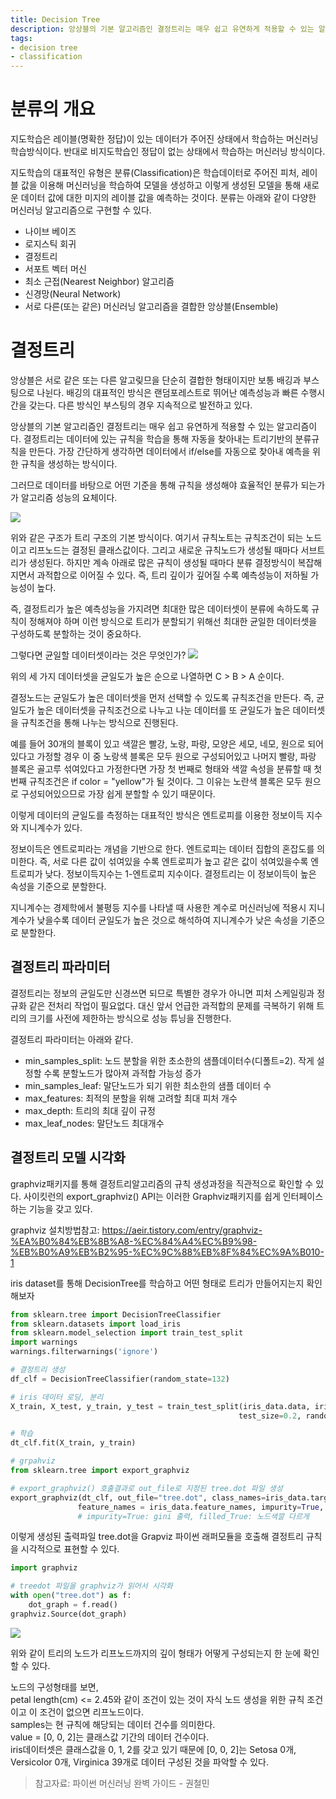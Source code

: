 ```yaml
---
title: Decision Tree
description: 앙상블의 기본 알고리즘인 결정트리는 매우 쉽고 유연하게 적용할 수 있는 알고리즘이다.
tags:
- decision tree
- classification
---
```



# 분류의 개요

지도학습은 레이블(명확한 정답)이 있는 데이터가 주어진 상태에서 학습하는 머신러닝 학습방식이다. 반대로 비지도학습인 정답이 없는 상태에서 학습하는 머신러닝 방식이다.

지도학습의 대표적인 유형은 분류(Classification)은 학습데이터로 주어진 피처, 레이블 값을 이용해 머신러닝을 학습하여 모델을 생성하고 이렇게 생성된 모델을 통해 새로운 데이터 값에 대한 미지의 레이블 값을 예측하는 것이다.
분류는 아래와 같이 다양한 머신러닝 알고리즘으로 구현할 수 있다.

- 나이브 베이즈
- 로지스틱 회귀
- 결정트리
- 서포트 벡터 머신
- 최소 근접(Nearest Neighbor) 알고리즘
- 신경망(Neural Network)
- 서로 다른(또는 같은) 머신러닝 알고리즘을 결합한 앙상블(Ensemble)


# 결정트리

앙상블은 서로 같은 또는 다른 알고맂므을 단순히 결합한 형태이지만 보통 배깅과 부스팅으로 나뉜다. 배깅의 대표적인 방식은 랜덤포레스트로 뛰어난 예측성능과 빠른 수행시간을 갖는다. 다른 방식인 부스팅의 경우 지속적으로 발전하고 있다.

앙상블의 기본 알고리즘인 결정트리는 매우 쉽고 유연하게 적용할 수 있는 알고리즘이다.
결정트리는 데이터에 있는 규칙을 학습을 통해 자동을 찾아내는 트리기반의 분류규칙을 만든다.
가장 간단하게 생각하면 데이터에서 if/else를 자동으로 찾아내 예측을 위한 규칙을 생성하는 방식이다.

그러므로 데이터를 바탕으로 어떤 기준을 통해 규칙을 생성해야 효율적인 분류가 되는가가 알고리즘 성능의 요체이다.

![](https://velog.velcdn.com/images/adastra/post/bc6cc2cd-f39c-4914-a081-a6e81505f16b/image.png)

위와 같은 구조가 트리 구조의 기본 방식이다. 여기서 규칙노트는 규칙조건이 되는 노드이고 리프노드는 결정된 클래스값이다. 그리고 새로운 규칙노드가 생성될 때마다 서브트리가 생성된다. 하지만 계속 아래로 많은 규칙이 생성될 때마다 분류 결정방식이 복잡해지면서 과적합으로 이어질 수 있다. 즉, 트리 깊이가 깊어질 수록 예측성능이 저하될 가능성이 높다.

즉, 결정트리가 높은 예측성능을 가지려면 최대한 많은 데이터셋이 분류에 속하도록 규칙이 정해져야 하며 이런 방식으로 트리가 분할되기 위해선 최대한 균일한 데이터셋을 구성하도록 분할하는 것이 중요하다.

그렇다면 균일할 데이터셋이라는 것은 무엇인가?
![](https://velog.velcdn.com/images/adastra/post/e399ce08-53b8-4063-b861-609bff2fc7cf/image.png)

위의 세 가지 데이터셋을 균일도가 높은 순으로 나열하면 C > B > A 순이다.

결정노드는 균일도가 높은 데이터셋을 먼저 선택할 수 있도록 규칙조건을 만든다.
즉, 균일도가 높은 데이터셋을 규칙조건으로 나누고 나눈 데이터를 또 균일도가 높은 데이터셋을 규칙조건을 통해 나누는 방식으로 진행된다.

예를 들어 30개의 블록이 있고 색깔은 빨강, 노랑, 파랑, 모양은 세모, 네모, 원으로 되어있다고 가정할 경우
이 중 노랑색 블록은 모두 원으로 구성되어있고 나머지 빨랑, 파랑 블록은 골고루 섞여있다고 가정한다면 가장 첫 번째로 형태와 색깔 속성을 분류할 때 첫 번째 규칙조건은 if color = "yellow"가 될 것이다. 그 이유는 노란색 블록은 모두 원으로 구성되어있으므로 가장 쉽게 분할할 수 있기 때문이다.

이렇게 데이터의 균일도를 측정하는 대표적인 방식은 엔트로피를 이용한 정보이득 지수와 지니계수가 있다.

정보이득은 엔트로피라는 개념을 기반으로 한다. 엔트로피는 데이터 집합의 혼잡도를 의미한다.
즉, 서로 다른 값이 섞여있을 수록 엔트로피가 높고 같은 값이 섞여있을수록 엔트로피가 낮다.
정보이득지수는 1-엔트로피 지수이다.
결정트리는 이 정보이득이 높은 속성을 기준으로 분할한다.

지니계수는 경제학에서 불평등 지수를 나타낼 때 사용한 계수로 머신러닝에 적용시 지니계수가 낮을수록 데이터
균일도가 높은 것으로 해석하여 지니계수가 낮은 속성을 기준으로 분할한다.


## 결정트리 파라미터

결정트리는 정보의 균일도만 신경쓰면 되므로 특별한 경우가 아니면 피처 스케일링과 정규화 같은 전처리 작업이 필요없다.
대신 앞서 언급한 과적합의 문제를 극복하기 위해 트리의 크기를 사전에 제한하는 방식으로 성능 튜닝을 진행한다.

결정트리 파라미터는 아래와 같다.
- min_samples_split: 노드 분할을 위한 초소한의 샘플데이터수(디폴트=2). 작게 설정할 수록 분할노드가 많아져 과적합 가능성 증가
- min_samples_leaf: 말단노드가 되기 위한 최소한의 샘플 데이터 수
- max_features: 최적의 분할을 위해 고려할 최대 피처 개수
- max_depth: 트리의 최대 깊이 규정
- max_leaf_nodes: 말단노드 최대개수


## 결정트리 모델 시각화

graphviz패키지를 통해 결정트리알고리즘의 규칙 생성과정을 직관적으로 확인할 수 있다.
사이킷런의 export_graphviz() API는 이러한 Graphviz패키지를 쉽게 인터페이스하는 기능을 갖고 있다.

graphviz 설치방법참고: https://aeir.tistory.com/entry/graphviz-%EA%B0%84%EB%8B%A8-%EC%84%A4%EC%B9%98-%EB%B0%A9%EB%B2%95-%EC%9C%88%EB%8F%84%EC%9A%B010-1

iris dataset를 통해 DecisionTree를 학습하고 어떤 형태로 트리가 만들어지는지 확인해보자

```python
from sklearn.tree import DecisionTreeClassifier
from sklearn.datasets import load_iris
from sklearn.model_selection import train_test_split
import warnings
warnings.filterwarnings('ignore')

# 결정트리 생성
df_clf = DecisionTreeClassifier(random_state=132)

# iris 데이터 로딩, 분리
X_train, X_test, y_train, y_test = train_test_split(iris_data.data, iris_data.target,
                                                   test_size=0.2, random_state=11)

# 학습
dt_clf.fit(X_train, y_train)

# grpahviz
from sklearn.tree import export_graphviz

# export_graphviz() 호출결과로 out_file로 지정된 tree.dot 파일 생성
export_graphviz(dt_clf, out_file="tree.dot", class_names=iris_data.target_names, \
               feature_names = iris_data.feature_names, impurity=True, filled=True)
               # impurity=True: gini 출력, filled_True: 노드색깔 다르게

```

이렇게 생성된 출력파일 tree.dot을 Grapviz 파이썬 래퍼모듈을 호출해 결정트리 규칙을 시각적으로 표현할 수 있다.

```python
import graphviz

# treedot 파일을 graphviz가 읽어서 시각화
with open("tree.dot") as f:
    dot_graph = f.read()
graphviz.Source(dot_graph)
```
![](https://velog.velcdn.com/images/adastra/post/686b9b62-378e-40d6-b3dd-1f47b2a3b4e8/image.png)

위와 같이 트리의 노드가 리프노드까지의 깊이 형태가 어떻게 구성되는지 한 눈에 확인할 수 있다.

노드의 구성형태를 보면,  
petal length(cm) <= 2.45와 같이 조건이 있는 것이 자식 노드 생성을 위한 규칙 조건이고 이 조건이 없으면 리프노드이다.  
samples는 현 규칙에 해당되는 데이터 건수를 의미한다.  
value = [0, 0, 2]는 클래스값 기간의 데이터 건수이다.  
iris데이터셋은 클래스값을 0, 1, 2를 갖고 있기 때문에 [0, 0, 2]는 Setosa 0개, Versicolor 0개, Virginica 39개로 데이터 구성된 것을 파악할 수 있다.

> 참고자료: 파이썬 머신러닝 완벽 가이드 - 권철민